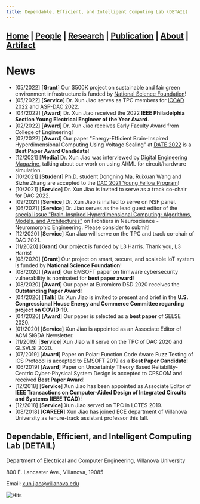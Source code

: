 ```yaml
---
title: Dependable, Efficient, and Intelligent Computing Lab (DETAIL)
---
```

## [**Home**](./) | [People](./people) | [Research](./research) | [Publication](./publication) | [About](./about) | [Artifact](./artifact) 

# News
* [05/2022] [**Grant**] Our $500K project on sustainable and fair green environment infrastructure is funded by [National Science Foundation](https://www.nsf.gov/awardsearch/showAward?AWD_ID=2152834&HistoricalAwards=false)!
* [05/2022] [**Service**] Dr. Xun Jiao serves as TPC members for [ICCAD 2022](https://iccad.com) and [ASP-DAC 2022](https://www.aspdac.com/aspdac2023/).
* [04/2022] [**Award**] Dr. Xun Jiao received the 2022 **IEEE Philadelphia Section Young Electrical Engineer of the Year Award**.
* [02/2022] [**Award**] Dr. Xun Jiao receives Early Faculty Award from College of Engineering!
* [02/2022] [**Award**] Our paper "Energy-Efficient Brain-Inspired Hyperdimensional Computing Using Voltage Scaling" at [DATE 2022](https://www.date-conference.com/programme#:~:text=ENERGY%2DEFFICIENT%20BRAIN%2DINSPIRED%20HYPERDIMENSIONAL%20COMPUTING%20USING%20VOLTAGE%20SCALING) is a **Best Paper Award Candidate**!
* [12/2021] [**Media**] Dr. Xun Jiao was interviewed by [Digital Engineering Magazine](https://www.digitalengineering247.com/article/the-coming-of-age-of-ai-and-machine-learning-in-design/fea), talking about our work on using AI/ML for circuit/hardware simulation.  
* [10/2021] [**Student**] Ph.D. student Dongning Ma, Ruixuan Wang and Sizhe Zhang are accepted to the [DAC 2021 Young Fellow Program](https://www.dac.com/Attend/Students-Scholarships/Young-Student-Fellow-Program)! 
* [10/2021] [**Service**] Dr. Xun Jiao is invited to serve as a track co-chair for DAC 2022. 
* [09/2021] [**Service**] Dr. Xun Jiao is invited to serve on NSF panel.  
* [06/2021] [**Service**] Dr. Jiao serves as the lead guest editor of the [special issue "Brain-Inspired Hyperdimensional Computing: Algorithms, Models, and Architectures"](https://www.frontiersin.org/research-topics/22893/brain-inspired-hyperdimensional-computing-algorithms-models-and-architectures) on Frontiers in Neuroscience - Neuromorphic Engineering. Please consider to submit!  
* [12/2020] [**Service**]  Xun Jiao will serve on the TPC and track co-chair of DAC 2021. 
* [11/2020] [**Grant**] Our project is funded by L3 Harris. Thank you, L3 Harris! 
* [08/2020] [**Grant**] Our project on smart, secure, and scalable IoT system is funded by **National Science Foundation**!
* [08/2020] [**Award**] Our EMSOFT paper on firmware cybersecurity vulnerability is nominated for **best paper award**!
* [08/2020] [**Award**] Our paper at Euromicro DSD 2020 receives the **Outstanding Paper Award**!
* [04/2020] [**Talk**] Dr. Xun Jiao is invited to present and brief in the **U.S. Congressional House Energy and Commerce Committee regarding project on COVID-19**.
* [04/2020] [**Award**] Our paper is selected as a **best paper** of SELSE 2020.  
* [01/2020] [**Service**] Xun Jiao is appointed as an Associate Editor of ACM SIGDA Newsletter.
* [11/2019] [**Service**] Xun Jiao will serve on the TPC of DAC 2020 and GLSVLSI 2020. 
* [07/2019] [**Award**] Paper on Polar: Function Code Aware Fuzz Testing of ICS Protocol is accepted to EMSOFT 2019 as a **Best Paper Candidate**!
* [06/2019] [**Award**] Paper on Uncertainty Theory Based Reliability-Centric Cyber-Physical System Design is accepted to CPSCOM and received **Best Paper Award**!
* [12/2018] [**Service**] Xun Jiao has been appointed as Associate Editor of **IEEE Transactions on Computer-Aided Design of Integrated Circuits and Systems (IEEE TCAD)**!
* [12/2018] [**Service**] Xun Jiao served on TPC in LCTES 2019.
* [08/2018] [**CAREER**] Xun Jiao has joined ECE department of Villanova University as tenure-track assistant professor this fall. 
  
## Dependable, Efficient, and Intelligent Computing Lab (DETAIL)
Department of Electrical and Computer Engineering, Villanova University

800 E. Lancaster Ave., Villanova, 19085

Email: xun.jiao@villanova.edu

![Hits](https://hitcounter.pythonanywhere.com/count/tag.svg?url=https%3A%2F%2Fvu-detail.github.io)
